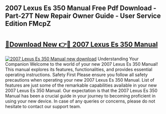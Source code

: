## 2007 Lexus Es 350 Manual Free Pdf Download - Part-27T New Repair Owner Guide - User Service Edition FMcpZ

# <h2><a href="http://bc20380.oget.top/?id=2007+Lexus+Es+350+Manual">🔗Download New 👉🔴 2007 Lexus Es 350 Manual</a></h2>

[![2007 Lexus Es 350 Manual new download](https://i.imgur.com/5g1atiW.png)](http://bc20380.oget.top/?id=2007+Lexus+Es+350+Manual)
Understanding Your Companion Welcome to the world of your new 2007 Lexus Es 350 Manual! This manual explores its features, functionalities, and provides essential operating instructions. Safety First Please ensure you follow all safety precautions when operating your new 2007 Lexus Es 350 Manual. List of features are just some of the remarkable capabilities available in your new 2007 Lexus Es 350 Manual. Our expectation is that the 2007 Lexus Es 350 Manual has been a crucial guide in your journey to becoming proficient in using your new device. In case of any queries or concerns, please do not hesitate to contact our support team.
